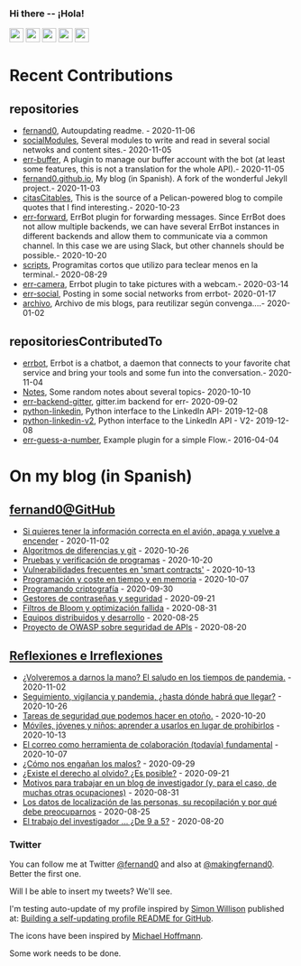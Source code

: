 ### Hi there -- ¡Hola!

<a href="mailto:ftricas@unizar.es" title="e-mail"><i class="svg-icon email"></i></a> 
<a href="https://www.linkedin.com/in/fernand0" title="My LinkedIn//Mi LinkedIn"><img src="https://img.shields.io/badge/linkedin-%230077B5.svg?&style=for-the-badge&logo=linkedin&logoColor=white" height=25></a> 
<a href="https://www.twitter.com/fernand0" title="My Twitter//Mi Twitter"><img src="https://img.shields.io/badge/twitter-%231DA1F2.svg?&style=for-the-badge&logo=twitter&logoColor=white" height=25></i></a> 
<a href="https://mastodon.social/@fernand0" title="My Mastodon//Mi Mastodon"><img src="https://img.shields.io/static/v1?label=Mastodon&message=Social&color=blue" height=25></i></a> 
<a href="https://flickr.com/fernand0"><img src="https://img.shields.io/static/v1?label=Flickr&message=Images&color=blue" height=25></a>
<a href="https://dev.to/fernand0"><img src="https://img.shields.io/badge/DEV.TO-%230A0A0A.svg?&style=for-the-badge&logo=dev-dot-to&logoColor=white" height=25></a>

# Recent Contributions
<!-- recent_releases starts -->


## repositories
* [fernand0](https://github.com/fernand0/fernand0),  Autoupdating readme. - 2020-11-06
* [socialModules](https://github.com/fernand0/socialModules),  Several modules to write and read in several social netwoks and content sites.- 2020-11-05
* [err-buffer](https://github.com/fernand0/err-buffer),  A plugin to manage our buffer account with the bot (at least some features, this is not a translation for the whole API).- 2020-11-05
* [fernand0.github.io](https://github.com/fernand0/fernand0.github.io),  My blog (in Spanish). A fork of the wonderful Jekyll project.- 2020-11-03
* [citasCitables](https://github.com/fernand0/citasCitables),  This is the source of a Pelican-powered blog to compile quotes that I find interesting.- 2020-10-23
* [err-forward](https://github.com/fernand0/err-forward),  ErrBot plugin for forwarding messages. Since ErrBot does not allow multiple backends, we can have several ErrBot instances in different backends and allow them to communicate via a common channel. In this case we are using Slack, but other channels should be possible.- 2020-10-20
* [scripts](https://github.com/fernand0/scripts),  Programitas cortos que utilizo para teclear menos en la terminal.- 2020-08-29
* [err-camera](https://github.com/fernand0/err-camera),  Errbot plugin to take pictures with a webcam.- 2020-03-14
* [err-social](https://github.com/fernand0/err-social),  Posting in some social networks from errbot- 2020-01-17
* [archivo](https://github.com/fernand0/archivo),  Archivo de mis blogs, para reutilizar según convenga....- 2020-01-02

## repositoriesContributedTo
* [errbot](https://github.com/errbotio/errbot),  Errbot is a chatbot, a daemon that connects to your favorite chat service and bring your tools and some fun into the conversation.- 2020-11-04
* [Notes](https://github.com/jgbarah/Notes),  Some random notes about several topics- 2020-10-10
* [err-backend-gitter](https://github.com/errbotio/err-backend-gitter),  gitter.im backend for err- 2020-09-02
* [python-linkedin](https://github.com/ozgur/python-linkedin),  Python interface to the LinkedIn API- 2019-12-08
* [python-linkedin-v2](https://github.com/HootsuiteLabs/python-linkedin-v2),  Python interface to the LinkedIn API - V2- 2019-12-08
* [err-guess-a-number](https://github.com/errbotio/err-guess-a-number),  Example plugin for a simple Flow.- 2016-04-04
<!-- recent_releases ends -->

# On my blog (in Spanish)

<!-- blog starts -->


## [fernand0@GitHub](https://fernand0.github.io/)
* [Si quieres tener la información correcta en el avión, apaga y vuelve a encender](http://fernand0.github.io/apagar-y-volver-a-encender/) - 2020-11-02
* [Algoritmos de diferencias y git](http://fernand0.github.io/algoritmos-diff-git/) - 2020-10-26
* [Pruebas y verificación de programas](http://fernand0.github.io/arreglar-un-programa/) - 2020-10-20
* [Vulnerabilidades frecuentes en 'smart contracts'](http://fernand0.github.io/vulnerabilidades-smart-contracts/) - 2020-10-13
* [Programación y coste en tiempo y en memoria](http://fernand0.github.io/mejorando-codigo-python/) - 2020-10-07
* [Programando criptografía](http://fernand0.github.io/criptografia-casera/) - 2020-09-30
* [Gestores de contraseñas y seguridad](http://fernand0.github.io/gestores-claves-vulnerables/) - 2020-09-21
* [Filtros de Bloom y optimización fallida](http://fernand0.github.io/filtros-bloom-inconvenientes/) - 2020-08-31
* [Equipos distribuidos y desarrollo](http://fernand0.github.io/equipos-distribuidos/) - 2020-08-25
* [Proyecto de OWASP sobre seguridad de APIs](http://fernand0.github.io/seguridad-apis/) - 2020-08-20

## [Reflexiones e Irreflexiones](http://fernand0.blogalia.com/)
* [&#191;Volveremos a darnos la mano? El saludo en los tiempos de pandemia.](http://fernand0.blogalia.com//historias/78288) - 2020-11-02
* [Seguimiento, vigilancia y pandemia, &#191;hasta d&#243;nde habr&#225; que llegar?](http://fernand0.blogalia.com//historias/78284) - 2020-10-26
* [Tareas de seguridad que podemos hacer en oto&#241;o.](http://fernand0.blogalia.com//historias/78279) - 2020-10-20
* [M&#243;viles, j&#243;venes y ni&#241;os: aprender a usarlos en lugar de prohibirlos](http://fernand0.blogalia.com//historias/78273) - 2020-10-13
* [El correo como herramienta de colaboraci&#243;n (todav&#237;a) fundamental](http://fernand0.blogalia.com//historias/78267) - 2020-10-07
* [&#191;C&#243;mo nos enga&#241;an los malos?](http://fernand0.blogalia.com//historias/78264) - 2020-09-29
* [&#191;Existe el derecho al olvido? &#191;Es posible?](http://fernand0.blogalia.com//historias/78260) - 2020-09-21
* [Motivos para trabajar en un blog de investigador (y, para el caso, de muchas otras ocupaciones)](http://fernand0.blogalia.com//historias/78249) - 2020-08-31
* [Los datos de localizaci&#243;n de las personas, su recopilaci&#243;n y por qu&#233; debe preocuparnos](http://fernand0.blogalia.com//historias/78246) - 2020-08-25
* [El trabajo del investigador ... &#191;De 9 a 5?](http://fernand0.blogalia.com//historias/78244) - 2020-08-20
<!-- blog ends -->

### Twitter 

You can follow me at Twitter [@fernand0](https://twitter.com/fernand0) and also at [@makingfernand0](https://twitter.com/fernand0). Better the first one.

Will I be able to insert my tweets? We'll see.

I'm testing auto-update of my profile inspired by [Simon Willison](https://simonwillison.net/) published at: [Building a self-updating profile README for GitHub](https://simonwillison.net/2020/Jul/10/self-updating-profile-readme/).

The icons have been inspired by [Michael Hoffmann](https://www.mokkapps.de/).

Some work needs to be done.

<!--
**fernand0/fernand0** is a ✨ _special_ ✨ repository because its `README.md` (this file) appears on your GitHub profile.

Here are some ideas to get you started:

- 🔭 I’m currently working on ...
- 🌱 I’m currently learning ...
- 👯 I’m looking to collaborate on ...
- 🤔 I’m looking for help with ...
- 💬 Ask me about ...
- 📫 How to reach me: ...
- 😄 Pronouns: ...
- ⚡ Fun fact: ...
-->
